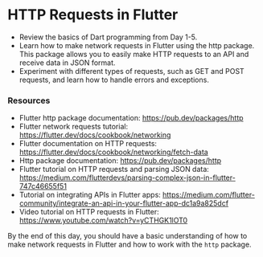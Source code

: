# HTTP Requests in Flutter

- Review the basics of Dart programming from Day 1-5.
- Learn how to make network requests in Flutter using the http package. This package allows you to easily make HTTP requests to an API and receive data in JSON format.
- Experiment with different types of requests, such as GET and POST requests, and learn how to handle errors and exceptions.

### Resources

- Flutter http package documentation: https://pub.dev/packages/http
- Flutter network requests tutorial: https://flutter.dev/docs/cookbook/networking
- Flutter documentation on HTTP requests: https://flutter.dev/docs/cookbook/networking/fetch-data
- Http package documentation: https://pub.dev/packages/http
- Flutter tutorial on HTTP requests and parsing JSON data: https://medium.com/flutterdevs/parsing-complex-json-in-flutter-747c46655f51
- Tutorial on integrating APIs in Flutter apps: https://medium.com/flutter-community/integrate-an-api-in-your-flutter-app-dc1a9a825dcf
- Video tutorial on HTTP requests in Flutter: https://www.youtube.com/watch?v=yCTHGK1lOT0

By the end of this day, you should have a basic understanding of how to make network requests in Flutter and how to work with the `http` package.
